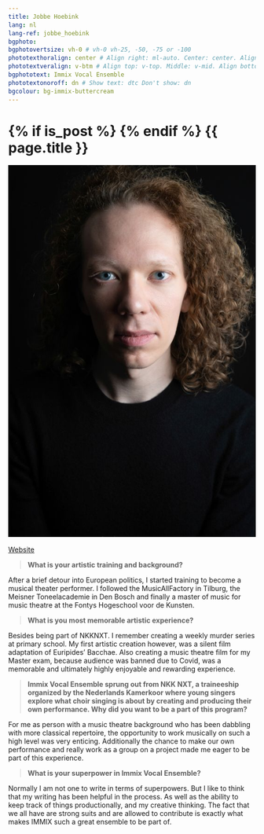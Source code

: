 ```yaml
---
title: Jobbe Hoebink
lang: nl
lang-ref: jobbe_hoebink
bgphoto: 
bgphotovertsize: vh-0 # vh-0 vh-25, -50, -75 or -100
phototexthoralign: center # Align right: ml-auto. Center: center. Align left: mr-auto 
phototextveralign: v-btm # Align top: v-top. Middle: v-mid. Align bottom: b-btm 
bgphototext: Immix Vocal Ensemble
phototextonoroff: dn # Show text: dtc Don't show: dn
bgcolour: bg-immix-buttercream
---
```


<h1>
{% if is_post %}
{% endif %}
{{ page.title }}
</h1>

<img src="/images/bio_images/Jobbe.jpg" alt="photo here" class="fr w-25 ml-auto br-100 pa2">

[Website](http://www.jobbehoebink.com)

> **What is your artistic training and background?**

After a brief detour into European politics, I started training to become a musical theater performer. I followed the MusicAllFactory in Tilburg, the Meisner Toneelacademie in Den Bosch and finally a master of music  for music theatre at the Fontys Hogeschool voor de Kunsten.

> **What is you most memorable artistic experience?**

Besides being part of NKKNXT. I remember creating a weekly murder series at primary school. My first artistic creation however, was a silent film adaptation of Euripides’ Bacchae. Also creating a music theatre film for my Master exam, because audience was banned due to Covid, was a memorable and ultimately highly enjoyable and rewarding experience.

> **Immix Vocal Ensemble sprung out from NKK NXT, a traineeship organized by the Nederlands Kamerkoor where young singers explore what choir singing is about by creating and producing their own performance. Why did you want to be a part of this program?**

For me as person with a music theatre background who has been dabbling with more classical repertoire, the opportunity to work musically on such a high level was very enticing. Additionally the chance to make our own performance and really work as a group on a project made me eager to be part of this experience.

> **What is your superpower in Immix Vocal Ensemble?**

Normally I am not one to write in terms of superpowers. But I like to think that my writing has been helpful in the process. As well as the ability to keep track of things productionally, and my creative thinking. The fact that we all have are strong suits and are allowed to contribute is exactly what makes IMMIX such a great ensemble to be part of.